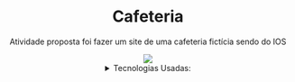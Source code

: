 <div align="center">

# Cafeteria 
<p>Atividade proposta foi fazer um site de uma cafeteria fictícia sendo do IOS</p>

<img src="https://github.com/R1cardoSevero/site-cafeteria-ios/assets/131299832/cee621ce-e29a-4dab-872e-77a2a9232608">

<details>
  <summary>Tecnologias Usadas:</summary>
  -HTML
  -CSS
</details>

</div>
